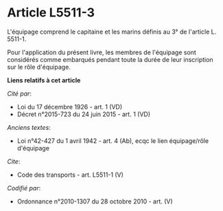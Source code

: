 # Article L5511-3

L'équipage comprend le capitaine et les marins définis au 3° de l'article L. 5511-1. 

Pour l'application du présent livre, les membres de l'équipage sont considérés comme embarqués pendant toute la durée de leur
inscription sur le rôle d'équipage.

**Liens relatifs à cet article**

_Cité par_:

  - Loi du 17 décembre 1926 - art. 1 (VD)
  - Décret n°2015-723 du 24 juin 2015 - art. 1 (VD)

_Anciens textes_:

  - Loi n°42-427 du 1 avril 1942 - art. 4 (Ab), ecqc le lien équipage/rôle d'équipage

_Cite_:

  - Code des transports - art. L5511-1 (V)

_Codifié par_:

  - Ordonnance n°2010-1307 du 28 octobre 2010 - art. (V)
